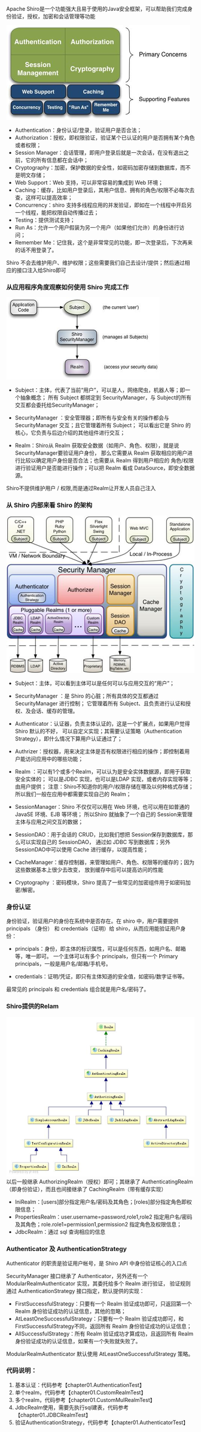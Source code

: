 Apache Shiro是一个功能强大且易于使用的Java安全框架，可以帮助我们完成身份验证，授权，加密和会话管理等功能

![shiro](resource/shiro.png)

- Authentication：身份认证/登录，验证用户是否合法；
- Authorization：授权，即权限验证，验证某个已认证的用户是否拥有某个角色或者权限；
- Session Manager：会话管理，即用户登录后就是一次会话，在没有退出之前，它的所有信息都在会话中；
- Cryptography：加密，保护数据的安全性，如密码加密存储到数据库，而不是明文存储；
- Web Support：Web 支持，可以非常容易的集成到 Web 环境；
- Caching：缓存，比如用户登录后，其用户信息、拥有的角色/权限不必每次去查，这样可以提高效率；
- Concurrency：shiro 支持多线程应用的并发验证，即如在一个线程中开启另一个线程，能把权限自动传播过去；
- Testing：提供测试支持；
- Run As：允许一个用户假装为另一个用户（如果他们允许）的身份进行访问；
- Remember Me：记住我，这个是非常常见的功能，即一次登录后，下次再来的话不用登录了。

Shiro 不会去维护用户、维护权限；这些需要我们自己去设计/提供；然后通过相应的接口注入给Shiro即可

### 从应用程序角度观察如何使用 Shiro 完成工作
![frame](resource/frame.png)

- Subject：主体，代表了当前“用户”，可以是人，网络爬虫，机器人等；即一个抽象概念；
所有 Subject 都绑定到 SecurityManager，与 Subject的所有交互都会委托给SecurityManager；

- SecurityManager ：安全管理器；即所有与安全有关的操作都会与 SecurityManager 交互；且它管理着所有 Subject；
可以看出它是 Shiro 的核心，它负责与后边介绍的其他组件进行交互；

- Realm：Shiro从 Realm 获取安全数据（如用户、角色、权限），就是说 SecurityManager要验证用户身份，
那么它需要从 Realm 获取相应的用户进行比较以确定用户身份是否合法；也需要从 Realm 得到用户相应的
角色/权限进行验证用户是否能进行操作；可以把 Realm 看成 DataSource，即安全数据源。

Shiro不提供维护用户 / 权限,而是通过Realm让开发人员自己注入

### 从 Shiro 内部来看 Shiro 的架构
![frame1](resource/frame1.png)

- Subject：主体，可以看到主体可以是任何可以与应用交互的“用户”；

- SecurityManager ：是 Shiro 的心脏；所有具体的交互都通过 SecurityManager 进行控制；
它管理着所有 Subject、且负责进行认证和授权、及会话、缓存的管理。

- Authenticator：认证器，负责主体认证的，这是一个扩展点，如果用户觉得 Shiro 默认的不好，
可以自定义实现；其需要认证策略（Authentication Strategy），即什么情况下算用户认证通过了；

- Authrizer：授权器，用来决定主体是否有权限进行相应的操作；即控制着用户能访问应用中的哪些功能；

- Realm ：可以有1个或多个Realm，可以认为是安全实体数据源，即用于获取安全实体的；
可以是JDBC 实现，也可以是LDAP 实现，或者内存实现等等；由用户提供；
注意：Shiro不知道你的用户/权限存储在哪及以何种格式存储；所以我们一般在应用中都需要实现自己的 Realm；

- SessionManager：Shiro 不仅仅可以用在 Web 环境，也可以用在如普通的 JavaSE 环境、EJB 等环境；
所以Shiro 就抽象了一个自己的 Session来管理主体与应用之间交互的数据；

- SessionDAO：用于会话的 CRUD，比如我们想把 Session保存到数据库，那么可以实现自己的 SessionDAO，
通过如 JDBC 写到数据库；另外 SessionDAO中可以使用 Cache 进行缓存，以提高性能；

- CacheManager：缓存控制器，来管理如用户、角色、权限等的缓存的；因为这些数据基本上很少去改变，
放到缓存中后可以提高访问的性能

- Cryptography ：密码模块，Shiro 提高了一些常见的加密组件用于如密码加密/解密。

### 身份认证
身份验证，验证用户的身份在系统中是否存在。在 shiro 中，用户需要提供 principals （身份）
和 credentials（证明）给 shiro，从而应用能验证用户身份：

- principals：身份，即主体的标识属性，可以是任何东西，如用户名、邮箱等，唯一即可。
一个主体可以有多个 principals，但只有一个 Primary principals，一般是用户名/邮箱/手机号。

- credentials：证明/凭证，即只有主体知道的安全值，如密码/数字证书等。

最常见的 principals 和 credentials 组合就是用户名/密码了。

### Shiro提供的Relam
![realm](resource/realm.png)
以后一般继承 AuthorizingRealm（授权）即可；其继承了 AuthenticatingRealm（即身份验证），而且也间接继承了 CachingRealm（带有缓存实现）
- IniRealm：[users]部分指定用户名/密码及其角色；[roles]部分指定角色即权限信息；
- PropertiesRealm：user.username=password,role1,role2 指定用户名/密码及其角色；role.role1=permission1,permission2 指定角色及权限信息；
- JdbcRealm：通过 sql 查询相应的信息

### Authenticator 及 AuthenticationStrategy
Authenticator 的职责是验证用户帐号，是 Shiro API 中身份验证核心的入口点

SecurityManager 接口继承了 Authenticator，另外还有一个 ModularRealmAuthenticator 实现，其委托给多个 Realm 进行验证，
验证规则通过 AuthenticationStrategy 接口指定，默认提供的实现：

- FirstSuccessfulStrategy：只要有一个 Realm 验证成功即可，只返回第一个 Realm 身份验证成功的认证信息，其他的忽略；
- AtLeastOneSuccessfulStrategy：只要有一个 Realm 验证成功即可，和 FirstSuccessfulStrategy不同，返回所有 Realm 身份验证成功的认证信息；
- AllSuccessfulStrategy：所有 Realm 验证成功才算成功，且返回所有 Realm 身份验证成功的认证信息，如果有一个失败就失败了。

ModularRealmAuthenticator 默认使用 AtLeastOneSuccessfulStrategy 策略。

### 代码说明：
1. 基本认证：代码参考【chapter01.AuthenticationTest】
2. 单个realm，代码参考【chapter01.CustomRealmTest】
3. 多个realm，代码参考【chapter01.CustomMulRealmTest】
4. JdbcRealm使用，需要先执行sql建表，代码参考【chapter01.JDBCRealmTest】
5. 验证AuthenticationStrategy，代码参考【chapter01.AuthenticatorTest】